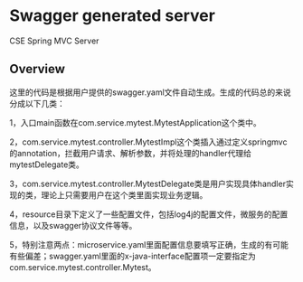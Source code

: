 # Swagger generated server

CSE Spring MVC Server


## Overview
这里的代码是根据用户提供的swagger.yaml文件自动生成。生成的代码总的来说分成以下几类：

1，入口main函数在com.service.mytest.MytestApplication这个类中。

2，com.service.mytest.controller.MytestImpl这个类插入通过定义springmvc的annotation，拦截用户请求、解析参数，并将处理的handler代理给mytestDelegate类。

3，com.service.mytest.controller.MytestDelegate类是用户实现具体handler实现的类，理论上只需要用户在这个类里面实现业务逻辑。


4，resource目录下定义了一些配置文件，包括log4j的配置文件，微服务的配置信息，以及swagger协议文件等等。

5，特别注意两点：microservice.yaml里面配置信息要填写正确，生成的有可能有些偏差；swagger.yaml里面的x-java-interface配置项一定要指定为com.service.mytest.controller.Mytest。
